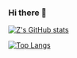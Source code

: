 ### Hi there 👋

[![Z's GitHub stats](https://zzl-github-stats.vercel.app/api?username=zhangzhonglai&count_private=true&show_icons=true&theme=transparent)](https://github.com/zhangzhonglai)

[![Top Langs](https://zzl-github-stats.vercel.app/api/top-langs/?username=zhangzhonglai&theme=transparent&hide=typescript)](https://github.com/zhangzhonglai)

<!--
**zhangzhonglai/zhangzhonglai** is a ✨ _special_ ✨ repository because its `README.md` (this file) appears on your GitHub profile.

Here are some ideas to get you started:

- 🔭 I’m currently working on ...
- 🌱 I’m currently learning ...
- 👯 I’m looking to collaborate on ...
- 🤔 I’m looking for help with ...
- 💬 Ask me about ...
- 📫 How to reach me: ...
- 😄 Pronouns: ...
- ⚡ Fun fact: ...
-->
